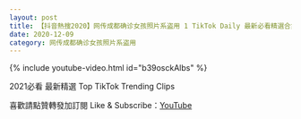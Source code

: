 ```yaml
---
layout: post
title: 【抖音熱搜2020】网传成都确诊女孩照片系盗用 1 TikTok Daily 最新必看精選合集2020 12 09
date: 2020-12-09
category: 网传成都确诊女孩照片系盗用
---
```


{% include youtube-video.html id="b39osckAlbs" %}

2021必看 最新精選 Top TikTok Trending Clips

喜歡請點贊轉發加訂閱 Like & Subscribe：[YouTube](https://www.youtube.com/channel/UCAoR7VcanIPd04uEq_GIylA/videos)

